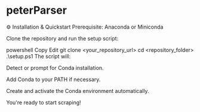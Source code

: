 # peterParser
⚙️ Installation & Quickstart
Prerequisite: Anaconda or Miniconda

Clone the repository and run the setup script:

powershell
Copy
Edit
git clone <your_repository_url>
cd <repository_folder>
.\setup.ps1
The script will:

Detect or prompt for Conda installation.

Add Conda to your PATH if necessary.

Create and activate the Conda environment automatically.

You're ready to start scraping!
